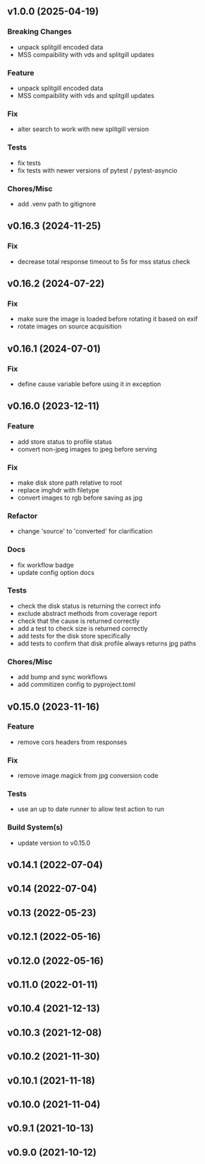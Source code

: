 ## v1.0.0 (2025-04-19)

### Breaking Changes

- unpack splitgill encoded data
- MSS compaibility with vds and splitgill updates

### Feature

- unpack splitgill encoded data
- MSS compaibility with vds and splitgill updates

### Fix

- alter search to work with new splitgill version

### Tests

- fix tests
- fix tests with newer versions of pytest / pytest-asyncio

### Chores/Misc

- add .venv path to gitignore

## v0.16.3 (2024-11-25)

### Fix

- decrease total response timeout to 5s for mss status check

## v0.16.2 (2024-07-22)

### Fix

- make sure the image is loaded before rotating it based on exif
- rotate images on source acquisition

## v0.16.1 (2024-07-01)

### Fix

- define cause variable before using it in exception

## v0.16.0 (2023-12-11)

### Feature

- add store status to profile status
- convert non-jpeg images to jpeg before serving

### Fix

- make disk store path relative to root
- replace imghdr with filetype
- convert images to rgb before saving as jpg

### Refactor

- change 'source' to 'converted' for clarification

### Docs

- fix workflow badge
- update config option docs

### Tests

- check the disk status is returning the correct info
- exclude abstract methods from coverage report
- check that the cause is returned correctly
- add a test to check size is returned correctly
- add tests for the disk store specifically
- add tests to confirm that disk profile always returns jpg paths

### Chores/Misc

- add bump and sync workflows
- add commitizen config to pyproject.toml

## v0.15.0 (2023-11-16)

### Feature

- remove cors headers from responses

### Fix

- remove image magick from jpg conversion code

### Tests

- use an up to date runner to allow test action to run

### Build System(s)

- update version to v0.15.0

## v0.14.1 (2022-07-04)

## v0.14 (2022-07-04)

## v0.13 (2022-05-23)

## v0.12.1 (2022-05-16)

## v0.12.0 (2022-05-16)

## v0.11.0 (2022-01-11)

## v0.10.4 (2021-12-13)

## v0.10.3 (2021-12-08)

## v0.10.2 (2021-11-30)

## v0.10.1 (2021-11-18)

## v0.10.0 (2021-11-04)

## v0.9.1 (2021-10-13)

## v0.9.0 (2021-10-12)
